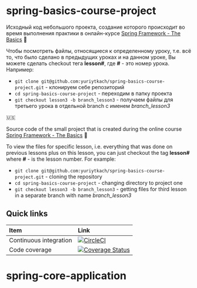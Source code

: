 # spring-basics-course-project
Исходный код небольшого проекта, создание которого происходит во время выполнения практики в онлайн-курсе [Spring Framework - The Basics](https://www.youtube.com/playlist?list=PL6jg6AGdCNaWF-sUH2QDudBRXo54zuN1t) :movie_camera:

Чтобы посмотреть файлы, относящиеся к определенному уроку, т.е. всё то, что было сделано в предыдущих уроках и на данном уроке, Вы можете сделать checkout тега **lesson#**, где **#** - это номер урока. Например:
* `git clone git@github.com:yuriytkach/spring-basics-course-project.git` - клонируем себе репозиторий
* `cd spring-basics-course-project` - переходим в папку проекта
* `git checkout lesson3 -b branch_lesson3` - получаем файлы для третьего урока в отдельной branch с именем _branch_lesson3_

:us:

Source code of the small project that is created during the online course [Spring Framework - The Basics](https://www.youtube.com/playlist?list=PL6jg6AGdCNaWF-sUH2QDudBRXo54zuN1t) :movie_camera:

To view the files for specific lesson, i.e. everything that was done on previous lessons plus on this lesson, you can just checkout the tag **lesson#** where **#** - is the lesson number. For example:
* `git clone git@github.com:yuriytkach/spring-basics-course-project.git` - cloning the repository
* `cd spring-basics-course-project` - changing directory to project one
* `git checkout lesson3 -b branch_lesson3` - getting files for third lesson in a separate branch with name _branch_lesson3_


## Quick links

|Item                  |Link                                                                                      |
|:---------------------|:-----------------------------------------------------------------------------------------|
|Continuous integration| [![CircleCI](https://circleci.com/gh/yuriytkach/spring-basics-course-project.svg?style=svg)](https://circleci.com/gh/yuriytkach/spring-basics-course-project) |
|Code coverage         | [![Coverage Status](https://coveralls.io/repos/github/yuriytkach/spring-basics-course-project/badge.svg?branch=master)](https://coveralls.io/github/yuriytkach/spring-basics-course-project?branch=master) |
# spring-core-application
